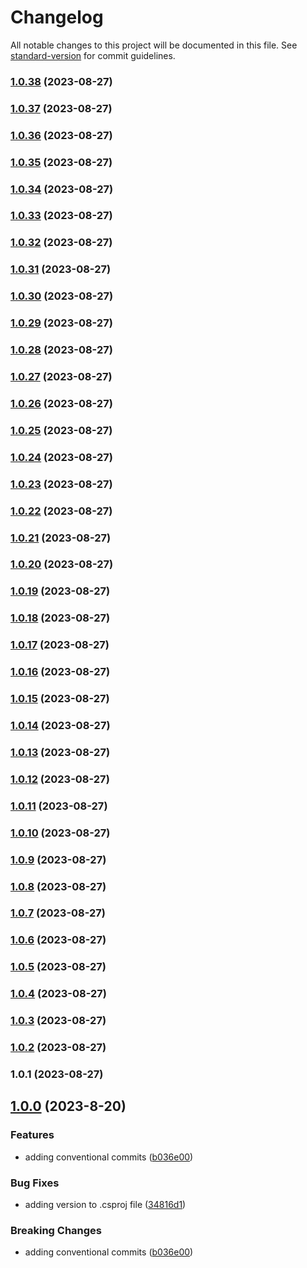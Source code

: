 # Changelog

All notable changes to this project will be documented in this file. See [standard-version](https://github.com/conventional-changelog/standard-version) for commit guidelines.

### [1.0.38](https://github.com/swarooprooney/devops/compare/v1.0.37...v1.0.38) (2023-08-27)

### [1.0.37](https://github.com/swarooprooney/devops/compare/v1.0.36...v1.0.37) (2023-08-27)

### [1.0.36](https://github.com/swarooprooney/devops/compare/v1.0.35...v1.0.36) (2023-08-27)

### [1.0.35](https://github.com/swarooprooney/devops/compare/v1.0.34...v1.0.35) (2023-08-27)

### [1.0.34](https://github.com/swarooprooney/devops/compare/v1.0.33...v1.0.34) (2023-08-27)

### [1.0.33](https://github.com/swarooprooney/devops/compare/v1.0.32...v1.0.33) (2023-08-27)

### [1.0.32](https://github.com/swarooprooney/devops/compare/v1.0.31...v1.0.32) (2023-08-27)

### [1.0.31](https://github.com/swarooprooney/devops/compare/v1.0.30...v1.0.31) (2023-08-27)

### [1.0.30](https://github.com/swarooprooney/devops/compare/v1.0.29...v1.0.30) (2023-08-27)

### [1.0.29](https://github.com/swarooprooney/devops/compare/v1.0.28...v1.0.29) (2023-08-27)

### [1.0.28](https://github.com/swarooprooney/devops/compare/v1.0.27...v1.0.28) (2023-08-27)

### [1.0.27](https://github.com/swarooprooney/devops/compare/v1.0.26...v1.0.27) (2023-08-27)

### [1.0.26](https://github.com/swarooprooney/devops/compare/v1.0.25...v1.0.26) (2023-08-27)

### [1.0.25](https://github.com/swarooprooney/devops/compare/v1.0.24...v1.0.25) (2023-08-27)

### [1.0.24](https://github.com/swarooprooney/devops/compare/v1.0.23...v1.0.24) (2023-08-27)

### [1.0.23](https://github.com/swarooprooney/devops/compare/v1.0.22...v1.0.23) (2023-08-27)

### [1.0.22](https://github.com/swarooprooney/devops/compare/v1.0.21...v1.0.22) (2023-08-27)

### [1.0.21](https://github.com/swarooprooney/devops/compare/v1.0.20...v1.0.21) (2023-08-27)

### [1.0.20](https://github.com/swarooprooney/devops/compare/v1.0.19...v1.0.20) (2023-08-27)

### [1.0.19](https://github.com/swarooprooney/devops/compare/v1.0.18...v1.0.19) (2023-08-27)

### [1.0.18](https://github.com/swarooprooney/devops/compare/v1.0.17...v1.0.18) (2023-08-27)

### [1.0.17](https://github.com/swarooprooney/devops/compare/v1.0.16...v1.0.17) (2023-08-27)

### [1.0.16](https://github.com/swarooprooney/devops/compare/v1.0.15...v1.0.16) (2023-08-27)

### [1.0.15](https://github.com/swarooprooney/devops/compare/v1.0.14...v1.0.15) (2023-08-27)

### [1.0.14](https://github.com/swarooprooney/devops/compare/v1.0.13...v1.0.14) (2023-08-27)

### [1.0.13](https://github.com/swarooprooney/devops/compare/v1.0.12...v1.0.13) (2023-08-27)

### [1.0.12](https://github.com/swarooprooney/devops/compare/v1.0.11...v1.0.12) (2023-08-27)

### [1.0.11](https://github.com/swarooprooney/devops/compare/v1.0.10...v1.0.11) (2023-08-27)

### [1.0.10](https://github.com/swarooprooney/devops/compare/v1.0.9...v1.0.10) (2023-08-27)

### [1.0.9](https://github.com/swarooprooney/devops/compare/v1.0.8...v1.0.9) (2023-08-27)

### [1.0.8](https://github.com/swarooprooney/devops/compare/v1.0.7...v1.0.8) (2023-08-27)

### [1.0.7](https://github.com/swarooprooney/devops/compare/v1.0.6...v1.0.7) (2023-08-27)

### [1.0.6](https://github.com/swarooprooney/devops/compare/v1.0.5...v1.0.6) (2023-08-27)

### [1.0.5](https://github.com/swarooprooney/devops/compare/v1.0.4...v1.0.5) (2023-08-27)

### [1.0.4](https://github.com/swarooprooney/devops/compare/v1.0.3...v1.0.4) (2023-08-27)

### [1.0.3](https://github.com/swarooprooney/devops/compare/v1.0.2...v1.0.3) (2023-08-27)

### [1.0.2](https://github.com/swarooprooney/devops/compare/v1.0.1...v1.0.2) (2023-08-27)

### 1.0.1 (2023-08-27)

<a name="1.0.0"></a>
## [1.0.0](https://www.github.com/swarooprooney/devops/releases/tag/v1.0.0) (2023-8-20)

### Features

* adding conventional commits ([b036e00](https://www.github.com/swarooprooney/devops/commit/b036e000996c29322694d49b5664b33a872462ca))

### Bug Fixes

* adding version to .csproj file ([34816d1](https://www.github.com/swarooprooney/devops/commit/34816d1a286afe88dff586fdaeffd69ae574c3b0))

### Breaking Changes

* adding conventional commits ([b036e00](https://www.github.com/swarooprooney/devops/commit/b036e000996c29322694d49b5664b33a872462ca))
